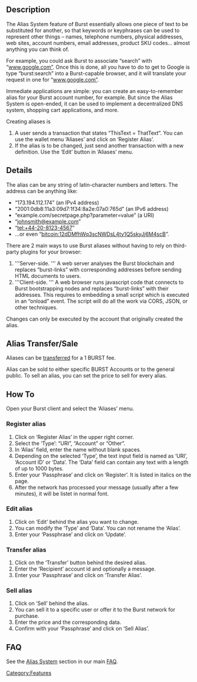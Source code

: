 <languages/>

<translate>

Description
-----------

The Alias System feature of Burst essentially allows one piece of text to be substituted for another, so that keywords or keyphrases can be used to represent other things – names, telephone numbers, physical addresses, web sites, account numbers, email addresses, product SKU codes... almost anything you can think of.

For example, you could ask Burst to associate “search” with “www.google.com”. Once this is done, all you have to do to get to Google is type “burst:search” into a Burst-capable browser, and it will translate your request in one for “www.google.com”.

Immediate applications are simple: you can create an easy-to-remember alias for your Burst account number, for example. But since the Alias System is open-ended, it can be used to implement a decentralized DNS system, shopping cart applications, and more.

Creating aliases is

1.  A user sends a transaction that states “ThisText = ThatText”. You can use the wallet menu ‘Aliases’ and click on ‘Register Alias’.
2.  If the alias is to be changed, just send another transaction with a new definition. Use the ‘Edit’ button in ‘Aliases’ menu.

Details
-------

The alias can be any string of latin-character numbers and letters. The address can be anything like:

-   “173.194.112.174” (an IPv4 address)
-   “2001:0db8:11a3:09d7:1f34:8a2e:07a0:765d” (an IPv6 address)
-   “example.com/secretpage.php?parameter=value” (a URI)
-   “johnsmith@example.com”
-   “<tel:+44-20-8123-4567>”
-   ...or even “<bitcoin:12dDMfhWq3scNWDsL4ty1Q5skyJj6M4scB>”.

There are 2 main ways to use Burst aliases without having to rely on third-party plugins for your browser:

1.  '''Server-side. ''' A web server analyses the Burst blockchain and replaces “burst-links” with corresponding addresses before sending HTML documents to users.
2.  '''Client-side. ''' A web browser runs javascript code that connects to Burst bootstrapping nodes and replaces “burst-links” with their addresses. This requires to embedding a small script which is executed in an “onload” event. The script will do all the work via CORS, JSON, or other techniques.

Changes can only be executed by the account that originally created the alias.

Alias Transfer/Sale
-------------------

Aliases can be [transferred](-transfer-alias.md) for a 1 BURST fee.

Alias can be sold to either specific BURST Accounts or to the general public. To sell an alias, you can set the price to sell for every alias.

How To
------

Open your Burst client and select the ‘Aliases’ menu.

### Register alias

1.  Click on ‘Register Alias’ in the upper right corner.
2.  Select the ‘Type’: “URI”, “Account” or “Other”.
3.  In ‘Alias’ field, enter the name without blank spaces.
4.  Depending on the selected ‘Type’, the text input field is named as ‘URI’, ‘Account ID’ or ‘Data’. The ‘Data’ field can contain any text with a length of up to 1000 bytes.
5.  Enter your ‘Passphrase’ and click on ‘Register’. It is listed in italics on the page.
6.  After the network has processed your message (usually after a few minutes), it will be listet in normal font.

### Edit alias

1.  Click on ‘Edit’ behind the alias you want to change.
2.  You can modify the ‘Type’ and ‘Data’. You can not rename the ‘Alias’.
3.  Enter your ‘Passphrase’ and click on ‘Update’.

### Transfer alias

1.  Click on the ‘Transfer’ button behind the desired alias.
2.  Enter the ‘Recipient’ account id and optionally a message.
3.  Enter your ‘Passphrase’ and click on ‘Transfer Alias’.

### Sell alias

1.  Click on ‘Sell’ behind the alias.
2.  You can sell it to a specific user or offer it to the Burst network for purchase.
3.  Enter the price and the corresponding data.
4.  Confirm with your ‘Passphrase’ and click on ‘Sell Alias’.

FAQ
---

See the [Alias System](faq-the-burst-alias-system.md) section in our main [FAQ](faq.md).

</translate>

<Category:Features>

